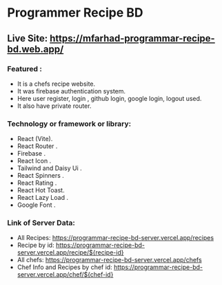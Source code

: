 # Programmer Recipe BD

## Live Site: https://mfarhad-programmar-recipe-bd.web.app/

### Featured :

- It is a chefs recipe website.
- It was firebase authentication system.
- Here user register, login , github login, google login, logout used.
- It also have private router.

### Technology or framework or library:

- React (Vite).
- React Router .
- Firebase .
- React Icon .
- Tailwind and Daisy Ui .
- React Spinners .
- React Rating .
- React Hot Toast.
- React Lazy Load .
- Google Font .

### Link of Server Data:

- All Recipes: https://programmar-recipe-bd-server.vercel.app/recipes
- Recipe by id: https://programmar-recipe-bd-server.vercel.app/recipe/${recipe-id}
- All chefs: https://programmar-recipe-bd-server.vercel.app/chefs
- Chef Info and Recipes by chef id: https://programmar-recipe-bd-server.vercel.app/chef/${chef-id}
